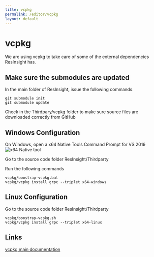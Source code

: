 ```yaml
---
title: vcpkg
permalink: /editor/vcpkg
layout: default
---
```



# vcpkg
We are using vcpkg to take care of some of the external dependencies ResInsight has.

## Make sure the submodules are updated
In the main folder of ResInsight, issue the following commands

    git submodule init
    git submodule update

Check in the Thirdpary/vcpkg folder to make sure source files are downloaded correctly from GitHub

## Windows Configuration
On Windows, open a x64 Native Tools Command Prompt for VS 2019
![x64 Native tool]({{site.baseurl}}/assets/images/x64_native_tool.png)

Go to the source code folder ResInsight/Thirdparty

Run the following commands

    vcpkg/boostrap-vcpkg.bat
    vcpkg/vcpkg install grpc --triplet x64-windows


## Linux Configuration
Go to the source code folder ResInsight/Thirdparty

    vcpkg/boostrap-vcpkg.sh
    vcpkg/vcpkg install grpc --triplet x64-linux

## Links 
[vcpkg main documentation](https://vcpkg.readthedocs.io/en/latest/)
